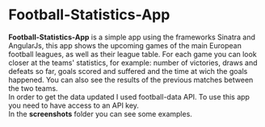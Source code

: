 # Football-Statistics-App

**Football-Statistics-App** is a simple app using the frameworks Sinatra and AngularJs, this app shows the upcoming games of the main European football leagues, as well as their league table. For each game you can look closer at the teams' statistics, for example: number of victories, draws and defeats so far, goals scored and suffered and the time at wich the goals happened. You can also see the results of the previous matches between the two teams.<br />
In order to get the data updated I used football-data API. To use this app you need to have access to an API key.<br />
In the **screenshots** folder you can see some examples.

